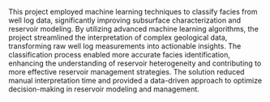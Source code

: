 This project employed machine learning techniques to classify facies from well log data, significantly improving subsurface characterization and reservoir modeling. By utilizing advanced machine learning algorithms, the project streamlined the interpretation of complex geological data, transforming raw well log measurements into actionable insights. The classification process enabled more accurate facies identification, enhancing the understanding of reservoir heterogeneity and contributing to more effective reservoir management strategies. The solution reduced manual interpretation time and provided a data-driven approach to optimize decision-making in reservoir modeling and management.
